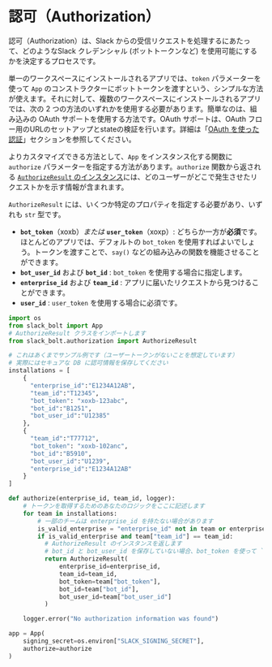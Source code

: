 # 認可（Authorization）

認可（Authorization）は、Slack からの受信リクエストを処理するにあたって、どのようなSlack
クレデンシャル (ボットトークンなど) を使用可能にするかを決定するプロセスです。

単一のワークスペースにインストールされるアプリでは、`token` パラメーターを使って `App` のコンストラクターにボットトークンを渡すという、シンプルな方法が使えます。それに対して、複数のワークスペースにインストールされるアプリでは、次の 2 つの方法のいずれかを使用する必要があります。簡単なのは、組み込みの OAuth サポートを使用する方法です。OAuth サポートは、OAuth フロー用のURLのセットアップとstateの検証を行います。詳細は「[OAuth を使った認証](/bolt-python/concepts/authenticating-oauth)」セクションを参照してください。

よりカスタマイズできる方法として、`App` をインスタンス化する関数に`authorize` パラメーターを指定する方法があります。`authorize` 関数から返される [`AuthorizeResult` のインスタンス](https://github.com/slackapi/bolt-python/blob/main/slack_bolt/authorization/authorize_result.py)には、どのユーザーがどこで発生させたリクエストかを示す情報が含まれます。

`AuthorizeResult` には、いくつか特定のプロパティを指定する必要があり、いずれも `str` 型です。

- **`bot_token`**（xoxb）*または* **`user_token`**（xoxp）: どちらか一方が**必須**です。ほとんどのアプリでは、デフォルトの `bot_token` を使用すればよいでしょう。トークンを渡すことで、`say()` などの組み込みの関数を機能させることができます。
- **`bot_user_id`** および **`bot_id`** : `bot_token` を使用する場合に指定します。
- **`enterprise_id`** および **`team_id`** : アプリに届いたリクエストから見つけることができます。
- **`user_id`** : `user_token` を使用する場合に必須です。

```python
import os
from slack_bolt import App
# AuthorizeResult クラスをインポートします
from slack_bolt.authorization import AuthorizeResult

# これはあくまでサンプル例です（ユーザートークンがないことを想定しています）
# 実際にはセキュアな DB に認可情報を保存してください
installations = [
    {
      "enterprise_id":"E1234A12AB",
      "team_id":"T12345",
      "bot_token": "xoxb-123abc",
      "bot_id":"B1251",
      "bot_user_id":"U12385"
    },
    {
      "team_id":"T77712",
      "bot_token": "xoxb-102anc",
      "bot_id":"B5910",
      "bot_user_id":"U1239",
      "enterprise_id":"E1234A12AB"
    }
]

def authorize(enterprise_id, team_id, logger):
    # トークンを取得するためのあなたのロジックをここに記述します
    for team in installations:
        # 一部のチームは enterprise_id を持たない場合があります
        is_valid_enterprise = "enterprise_id" not in team or enterprise_id == team["enterprise_id"]
        if is_valid_enterprise and team["team_id"] == team_id:
          # AuthorizeResult のインスタンスを返します
          # bot_id と bot_user_id を保存していない場合、bot_token を使って `from_auth_test_response` を呼び出すと、自動的に取得できます
          return AuthorizeResult(
              enterprise_id=enterprise_id,
              team_id=team_id,
              bot_token=team["bot_token"],
              bot_id=team["bot_id"],
              bot_user_id=team["bot_user_id"]
          )

    logger.error("No authorization information was found")

app = App(
    signing_secret=os.environ["SLACK_SIGNING_SECRET"],
    authorize=authorize
)
```
